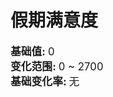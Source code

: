 # 假期满意度  
<div style="font-size:1.2em"><b>基础值: </b> 0 </div>  
<div style="font-size:1.2em"><b>变化范围: </b> 0 ~ 2700 </div>  
<div style="font-size:1.2em"><b>基础变化率: </b> 无 </div>  


<script>document.title="假期满意度 - 卡牌生存百科 Card Survival Wiki";</script>